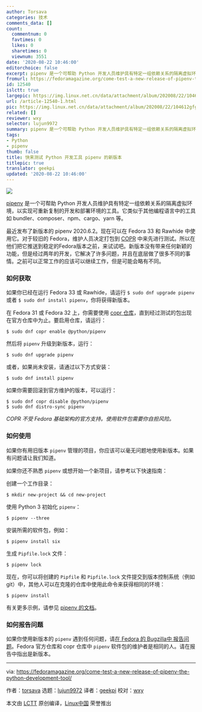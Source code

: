 ```yaml
---
author: Torsava
categories: 技术
comments_data: []
count:
  commentnum: 0
  favtimes: 0
  likes: 0
  sharetimes: 0
  viewnum: 3551
date: '2020-08-22 10:46:00'
editorchoice: false
excerpt: pipenv 是一个可帮助 Python 开发人员维护具有特定一组依赖关系的隔离虚拟环境，以实现可重新复制的开发和部署环境的工具。
fromurl: https://fedoramagazine.org/come-test-a-new-release-of-pipenv-the-python-development-tool/
id: 12540
islctt: true
largepic: https://img.linux.net.cn/data/attachment/album/202008/22/104612gfgllhf85mahvm3j.jpg
url: /article-12540-1.html
pic: https://img.linux.net.cn/data/attachment/album/202008/22/104612gfgllhf85mahvm3j.jpg.thumb.jpg
related: []
reviewer: wxy
selector: lujun9972
summary: pipenv 是一个可帮助 Python 开发人员维护具有特定一组依赖关系的隔离虚拟环境，以实现可重新复制的开发和部署环境的工具。
tags:
- Python
- pipenv
thumb: false
title: 快来测试 Python 开发工具 pipenv 的新版本
titlepic: true
translator: geekpi
updated: '2020-08-22 10:46:00'
---
```


![](/data/attachment/album/202008/22/104612gfgllhf85mahvm3j.jpg)


[pipenv](https://github.com/pypa/pipenv) 是一个可帮助 Python 开发人员维护具有特定一组依赖关系的隔离虚拟环境，以实现可重新复制的开发和部署环境的工具。它类似于其他编程语言中的工具如 bundler、composer、npm、cargo、yarn 等。


最近发布了新版本的 pipenv 2020.6.2。现在可以在 Fedora 33 和 Rawhide 中使用它。对于较旧的 Fedora，维护人员决定打包到 [COPR](https://copr.fedorainfracloud.org/coprs/g/python/pipenv/) 中来先进行测试。所以在他们把它推送到稳定的Fedora版本之前，来试试吧。新版本没有带来任何新颖的功能，但是经过两年的开发，它解决了许多问题，并且在底层做了很多不同的事情。之前可以正常工作的应该可以继续工作，但是可能会略有不同。


### 如何获取


如果你已经在运行 Fedora 33 或 Rawhide，请运行 `$ sudo dnf upgrade pipenv` 或者 `$ sudo dnf install pipenv`，你将获得新版本。


在 Fedora 31 或 Fedora 32 上，你需要使用 [copr 仓库](https://copr.fedorainfracloud.org/coprs/g/python/pipenv/)，直到经过测试的包出现在官方仓库中为止。要启用仓库，请运行：



```
$ sudo dnf copr enable @python/pipenv

```

然后将 `pipenv` 升级到新版本，运行：



```
$ sudo dnf upgrade pipenv

```

或者，如果尚未安装，请通过以下方式安装：



```
$ sudo dnf install pipenv

```

如果你需要回滚到官方维护的版本，可以运行：



```
$ sudo dnf copr disable @python/pipenv
$ sudo dnf distro-sync pipenv

```

*COPR 不受 Fedora 基础架构的官方支持。使用软件包需要你自担风险。*


### 如何使用


如果你有用旧版本 `pipenv` 管理的项目，你应该可以毫无问题地使用新版本。如果有问题请让我们知道。


如果你还不熟悉 `pipenv` 或想开始一个新项目，请参考以下快速指南：


创建一个工作目录：



```
$ mkdir new-project && cd new-project

```

使用 Python 3 初始化 `pipenv`：



```
$ pipenv --three

```

安装所需的软件包，例如：



```
$ pipenv install six

```

生成 `Pipfile.lock` 文件：



```
$ pipenv lock

```

现在，你可以将创建的 `Pipfile` 和 `Pipfile.lock` 文件提交到版本控制系统（例如 git）中，其他人可以在克隆的仓库中使用此命令来获得相同的环境：



```
$ pipenv install

```

有关更多示例，请参见 [pipenv 的文档](https://pipenv.pypa.io/en/latest/install/)。


### 如何报告问题


如果你使用新版本的 `pipenv` 遇到任何问题，请[在 Fedora 的 Bugzilla中 报告问题](https://bugzilla.redhat.com/enter_bug.cgi?product=Fedora&component=pipenv)。Fedora 官方仓库和 copr 仓库中 `pipenv` 软件包的维护者是相同的人。请在报告中指出是新版本。




---


via: <https://fedoramagazine.org/come-test-a-new-release-of-pipenv-the-python-development-tool/>


作者：[torsava](https://fedoramagazine.org/author/torsava/) 选题：[lujun9972](https://github.com/lujun9972) 译者：[geekpi](https://github.com/geekpi) 校对：[wxy](https://github.com/wxy)


本文由 [LCTT](https://github.com/LCTT/TranslateProject) 原创编译，[Linux中国](https://linux.cn/) 荣誉推出